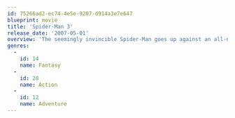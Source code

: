 ```yaml
---
id: 75266ad2-ec74-4e5e-9207-d914a3e7e647
blueprint: movie
title: 'Spider-Man 3'
release_date: '2007-05-01'
overview: 'The seemingly invincible Spider-Man goes up against an all-new crop of villain – including the shape-shifting Sandman. While Spider-Man’s superpowers are altered by an alien organism, his alter ego, Peter Parker, deals with nemesis Eddie Brock and also gets caught up in a love triangle.'
genres:
  -
    id: 14
    name: Fantasy
  -
    id: 28
    name: Action
  -
    id: 12
    name: Adventure
---
```

